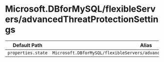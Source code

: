 # Microsoft.DBforMySQL/flexibleServers/advancedThreatProtectionSettings

| Default Path | Alias |
|---|---|
| `properties.state` | `Microsoft.DBforMySQL/flexibleServers/advancedThreatProtectionSettings/state` |

